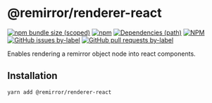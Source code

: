 # @remirror/renderer-react

[![npm bundle size (scoped)](https://img.shields.io/bundlephobia/minzip/@remirror/renderer-react.svg?style=for-the-badge)](https://bundlephobia.com/result?p=@remirror/renderer-react) [![npm](https://img.shields.io/npm/dm/@remirror/renderer-react.svg?style=for-the-badge&logo=npm)](https://www.npmjs.com/package/@remirror/renderer-react) [![Dependencies (path)](https://img.shields.io/david/ifiokjr/remirror.svg?logo=npm&path=@remirror%2Frenderer-react&style=for-the-badge)](https://github.com/ifiokjr/remirror/blob/master/@remirror/renderer-react/package.json) [![NPM](https://img.shields.io/npm/l/@remirror/renderer-react.svg?style=for-the-badge)](https://github.com/ifiokjr/remirror/blob/master/LICENSE) [![GitHub issues by-label](https://img.shields.io/github/issues/ifiokjr/remirror/@remirror/renderer-react.svg?label=Open%20Issues&logo=github&style=for-the-badge)](https://github.com/ifiokjr/remirror/issues?utf8=%E2%9C%93&q=is%3Aissue+is%3Aopen+sort%3Aupdated-desc+label%3A%40remirror%2Frenderer-react) [![GitHub pull requests by-label](https://img.shields.io/github/issues-pr/ifiokjr/remirror/@remirror/renderer-react.svg?label=Open%20Pull%20Requests&logo=github&style=for-the-badge)](https://github.com/ifiokjr/remirror/pulls?utf8=%E2%9C%93&q=is%3Apr+is%3Aopen+sort%3Aupdated-desc+label%3A%40remirror%2Frenderer-react)

Enables rendering a remirror object node into react components.

## Installation

```bash
yarn add @remirror/renderer-react
```
